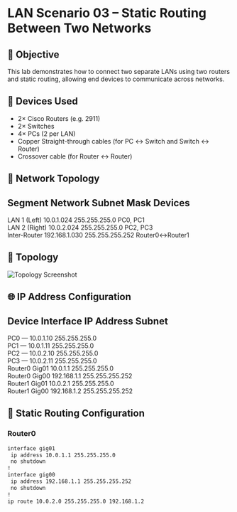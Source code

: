 # LAN Scenario 03 – Static Routing Between Two Networks

## 🎯 Objective
This lab demonstrates how to connect two separate LANs using two routers and static routing, allowing end devices to communicate across networks.

## 🧱 Devices Used
- 2× Cisco Routers (e.g. 2911)
- 2× Switches
- 4× PCs (2 per LAN)
- Copper Straight-through cables (for PC ↔ Switch and Switch ↔ Router)
- Crossover cable (for Router ↔ Router)

## 🧠 Network Topology

 Segment          Network         Subnet Mask      Devices         
--------------------------------------------------------------------
 LAN 1 (Left)     10.0.1.024      255.255.255.0     PC0, PC1        
 LAN 2 (Right)    10.0.2.024      255.255.255.0     PC2, PC3        
 Inter-Router     192.168.1.030   255.255.255.252   Router0↔Router1 

## 📐 Topology

![Topology Screenshot](.topology.PNG)

## 🌐 IP Address Configuration

 Device      Interface        IP Address       Subnet           
------------------------------------------------------------------
 PC0         —                10.0.1.10        255.255.255.0    
 PC1         —                10.0.1.11        255.255.255.0    
 PC2         —                10.0.2.10        255.255.255.0    
 PC3         —                10.0.2.11        255.255.255.0    
 Router0     Gig01           10.0.1.1         255.255.255.0    
 Router0     Gig00           192.168.1.1      255.255.255.252  
 Router1     Gig01           10.0.2.1         255.255.255.0    
 Router1     Gig00           192.168.1.2      255.255.255.252  

## 🔧 Static Routing Configuration

### Router0
```bash
interface gig01
 ip address 10.0.1.1 255.255.255.0
 no shutdown
!
interface gig00
 ip address 192.168.1.1 255.255.255.252
 no shutdown
!
ip route 10.0.2.0 255.255.255.0 192.168.1.2
